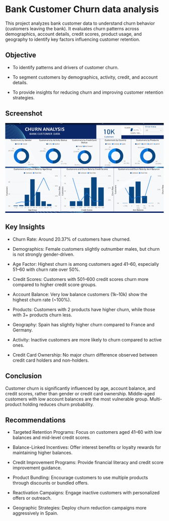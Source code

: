# Bank Customer Churn data analysis

This project analyzes bank customer data to understand churn behavior (customers leaving the bank). It evaluates churn patterns across demographics, account details, credit scores, product usage, and geography to identify key factors influencing customer retention.

## Objective

- To identify patterns and drivers of customer churn.

- To segment customers by demographics, activity, credit, and account details.

- To provide insights for reducing churn and improving customer retention strategies.

## Screenshot

![Bank Churn Dashboard](Bank-Customer-Churn-Analysis.png)
## Key Insights

* Churn Rate: Around 20.37% of customers have churned.

* Demographics: Female customers slightly outnumber males, but churn is not strongly gender-driven.

* Age Factor: Highest churn is among customers aged 41–60, especially 51–60 with churn rate over 50%.

* Credit Scores: Customers with 501–600 credit scores churn more compared to higher credit score groups.

* Account Balance: Very low balance customers (1k–10k) show the highest churn rate (~100%).

* Products: Customers with 2 products have higher churn, while those with 3+ products churn less.

* Geography: Spain has slightly higher churn compared to France and Germany.

* Activity: Inactive customers are more likely to churn compared to active ones.

* Credit Card Ownership: No major churn difference observed between credit card holders and non-holders.

## Conclusion

Customer churn is significantly influenced by age, account balance, and credit scores, rather than gender or credit card ownership. Middle-aged customers with low account balances are the most vulnerable group. Multi-product holding reduces churn probability.

## Recommendations

- Targeted Retention Programs: Focus on customers aged 41–60 with low balances and mid-level credit scores.

- Balance-Linked Incentives: Offer interest benefits or loyalty rewards for maintaining higher balances.

- Credit Improvement Programs: Provide financial literacy and credit score improvement guidance.

- Product Bundling: Encourage customers to use multiple products through discounts or bundled offers.

- Reactivation Campaigns: Engage inactive customers with personalized offers or outreach.

- Geographic Strategies: Deploy churn reduction campaigns more aggressively in Spain.
